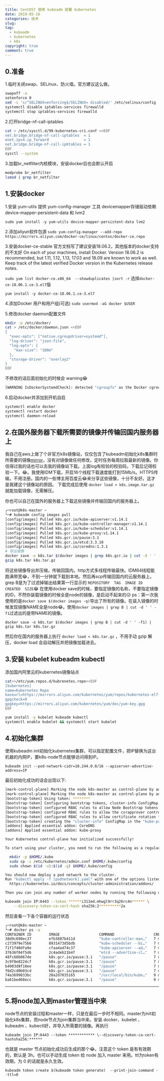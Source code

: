 ```yaml
---
title: CentOS7 使用 kubeadm 部署 kubernetes
date: 2019-05-16
categories: 技术
slug:
tag:
  - kubeadm
  - kubernetes
  - k8s
copyright: true
comment: true
---
```


## 0.准备

1.临时关闭swap、SELinux、防火墙。官方建议这么做。

```bash
swapoff -a
setenforce 0
sed -i 's/^SELINUX=enforcing$/SELINUX= disabled/' /etc/selinux/config
systemctl disable iptables-services firewalld
systemctl stop iptables-services firewalld
```

2.打开bridge-nf-call-iptables

```bash
cat > /etc/sysctl.d/99-kubernetes-cri.conf <<EOF
net.bridge.bridge-nf-call-iptables  = 1
enet.ipv4.ip_forward                = 1
net.bridge.bridge-nf-call-ip6tables = 1
EOF
sysctl --system
```

3.加载br_netfilter内核模块，安装docker后也会默认开启

```bash
modprobe br_netfilter
lsmod | grep br_netfilter
```

## 1.安装docker

1.安装 yum-utils 提供 yum-config-manager 工具
devicemapper存储驱动依赖 device-mapper-persistent-data 和 lvm2

`sudo yum install -y yum-utils device-mapper-persistent-data lvm2`

2.添加aliyun软件包源
`sudo yum-config-manager --add-repo https://mirrors.aliyun.com/docker-ce/linux/centos/docker-ce.repo`

3.安装docker-ce-stable
官方文档写了建议安装18.06.2，其他版本的docker支持的不太好
On each of your machines, install Docker. Version 18.06.2 is recommended, but 1.11, 1.12, 1.13, 17.03 and 18.09 are known to work as well. Keep track of the latest verified Docker version in the Kubernetes release notes.

`sudo yum list docker-ce.x86_64  --showduplicates |sort -r` 选择`docker-ce-18.06.1.ce-3.el7`版

`yum install -y docker-ce-18.06.1.ce-3.el7`

4.添加Docker 用户和用户组(可选) `sudo usermod -aG docker $USER`

5.修改docker daemon配置文件

```bash
mkdir -p /etc/docker/
cat > /etc/docker/daemon.json <<EOF
{
  "exec-opts": ["native.cgroupdriver=systemd"],
  "log-driver": "json-file",
  "log-opts": {
    "max-size": "100m"
  },
  "storage-driver": "overlay2"
}
EOF
```

不修改的话后面初始化的时候会 warning😂

```bash
[WARNING IsDockerSystemdCheck]: detected "cgroupfs" as the Docker cgroup driver. The recommended driver is "systemd". Please follow the guide at https://kubernetes.io/docs/setup/cri/
```

6.启动docker并添加到开机自启

```bash
systemctl enable docker
systemctl restart docker
systemctl daemon-reload
```

## 2.在国外服务器下载所需要的镜像并传输回国内服务器上

我自己在aws上做了个非官方k8s镜像站，仅仅包含了kubeadm初始化k8s集群时所需要的镜像[mirror](https://images.k8s.k8s.li)，没有对镜像做任何修改，定时任务每周拉取最新的镜像。你信得过我的话也可以去我的镜像站下载。上面log有校验的校验码，下载后记得校验一下。😂。我使用IDM下载，开启16个线程下载速度能打到15Mb/s。HTTPS传输，不用注册。国内的一些博主用百度云😂来分享这些镜像，十分不友好。这才是我建这个镜像站的原因。
下载完成后使用 `docker load < k8s.image.tar.gz` 就能加载镜像，无需解压。

你也可以自己在国外的服务器上下载这些镜像并传输回国内的服务器上。

```bash
╭─root@k8s-master ~
╰─# kubeadm config images pull
[config/images] Pulled k8s.gcr.io/kube-apiserver:v1.14.1
[config/images] Pulled k8s.gcr.io/kube-controller-manager:v1.14.1
[config/images] Pulled k8s.gcr.io/kube-scheduler:v1.14.1
[config/images] Pulled k8s.gcr.io/kube-proxy:v1.14.1
[config/images] Pulled k8s.gcr.io/pause:3.1
[config/images] Pulled k8s.gcr.io/etcd:3.3.10
[config/images] Pulled k8s.gcr.io/coredns:1.3.1
# 导出镜像
docker save -o k8s.tar $(docker images | grep k8s.gcr.io | cut -d ' ' -f1)
gzip k8s.tar k8s.tar.gz
```

将这些镜像导出并压缩，传输回国内。http方式多线程传输最快。IDM64线程能跑满带宽😂，不到一分钟就下载到本地。然后再scp传输回国内的云服务器上。grep B是为了过滤掉输出结果第一行显示的 `REPOSITORY  TAG  IMAGE ID  CREATED  SIZE`😂
在使用docker save的时候，要指定镜像的名称，不要指定镜像的ID，不然你装载镜像的时候全是node的镜像，是启动不起来的😥
ps：第一次我使用的是`docker save $(docker images -q)`导出了所有的镜像。在装入镜像的时候发现镜像NAME全是node😂。使用`docker images | grep B | cut -d ' ' -f1`过滤出的是带NAME的镜像。

`docker save -o k8s.tar $(docker images | grep B | cut -d ' ' -f1) | gzip k8s.tar k8s.tar.gz`

然后你在国内的服务器上执行 `docker load < k8s.tar.gz` ，不用手动 gzip 解压，docker load 会自动解压并把镜像加载进去。

## 3.安装 kubelet kubeadm kubectl

添加国内阿里云的kubernetes镜像站点

```bash
cat>>/etc/yum.repos.d/kubrenetes.repo<<EOF
[kubernetes]
name=Kubernetes Repo
baseurl=https://mirrors.aliyun.com/kubernetes/yum/repos/kubernetes-el7-x86_64/
gpgcheck=0
gpgkey=https://mirrors.aliyun.com/kubernetes/yum/doc/yum-key.gpg
EOF

yum install -y kubelet kubeadm kubectl
systemctl enable kubelet && systemctl start kubelet
```

## 4.初始化集群

使用kubeadm init初始化kubernetes集群，可以指定配置文件，把IP替换为这台机器的内网IP，要k8s-node节点能够访问得到IP。

`kubeadm init --pod-network-cidr=10.244.0.0/16 --apiserver-advertise-address=IP`

最后初始化成功的话会出现以下:

```bash
[mark-control-plane] Marking the node k8s-master as control-plane by adding the label "node-role.kubernetes.io/master=''"
[mark-control-plane] Marking the node k8s-master as control-plane by adding the taints [node-role.kubernetes.io/master:NoSchedule]
[bootstrap-token] Using token: ********
[bootstrap-token] Configuring bootstrap tokens, cluster-info ConfigMap, RBAC Roles
[bootstrap-token] configured RBAC rules to allow Node Bootstrap tokens to post CSRs in order for nodes to get long term certificate credentials
[bootstrap-token] configured RBAC rules to allow the csrapprover controller automatically approve CSRs from a Node Bootstrap Token
[bootstrap-token] configured RBAC rules to allow certificate rotation for all node client certificates in the cluster
[bootstrap-token] creating the "cluster-info" ConfigMap in the "kube-public" namespace
[addons] Applied essential addon: CoreDNS
[addons] Applied essential addon: kube-proxy

Your Kubernetes control-plane has initialized successfully!

To start using your cluster, you need to run the following as a regular user:

  mkdir -p $HOME/.kube
  sudo cp -i /etc/kubernetes/admin.conf $HOME/.kube/config
  sudo chown $(id -u):$(id -g) $HOME/.kube/config

You should now deploy a pod network to the cluster.
Run "kubectl apply -f [podnetwork].yaml" with one of the options listed at:
  https://kubernetes.io/docs/concepts/cluster-administration/addons/

Then you can join any number of worker nodes by running the following on each as root:

kubeadm join IP:6443 --token ******i311md.mhwgl9rr3q26rc4n****** \
    --discovery-token-ca-cert-hash sha256:2**********2a
```

然后查看一下各个容器的运行状态

```bash
╭─root@k8s-master ~
╰─# docker ps -a
CONTAINER ID        IMAGE                  COMMAND                  CREATED             STATUS              PORTS               NAMES
38d9c698ec37        efb3887b411d           "kube-controller-man…"   7 minutes ago       Up 7 minutes                            k8s_kube-controller-manager_kube-controller-manager-k8s-master_kube-system_f423ac50e24b65e6d66fe37e6d721912_0
c273979e75b6        8931473d5bdb           "kube-scheduler --bi…"   7 minutes ago       Up 7 minutes                            k8s_kube-scheduler_kube-scheduler-k8s-master_kube-system_f44110a0ca540009109bfc32a7eb0baa_0
71f1f40dfa9e        cfaa4ad74c37           "kube-apiserver --ad…"   7 minutes ago       Up 7 minutes                            k8s_kube-apiserver_kube-apiserver-k8s-master_kube-system_d57282173a211f69b917251534760047_0
37636f04f5d6        2c4adeb21b4f           "etcd --advertise-cl…"   7 minutes ago       Up 7 minutes                            k8s_etcd_etcd-k8s-master_kube-system_dcd3914b600c5e8e86b2026688cc6dc5_0
48fc68b067de        k8s.gcr.io/pause:3.1   "/pause"                 7 minutes ago       Up 7 minutes                            k8s_POD_kube-scheduler-k8s-master_kube-system_f44110a0ca540009109bfc32a7eb0baa_0
3c9f8e8224cf        k8s.gcr.io/pause:3.1   "/pause"                 7 minutes ago       Up 7 minutes                            k8s_POD_kube-apiserver-k8s-master_kube-system_d57282173a211f69b917251534760047_0
b4903d8f18ee        k8s.gcr.io/pause:3.1   "/pause"                 7 minutes ago       Up 7 minutes                            k8s_POD_kube-controller-manager-k8s-master_kube-system_f423ac50e24b65e6d66fe37e6d721912_0
f6d2cd0b03cd        k8s.gcr.io/pause:3.1   "/pause"                 7 minutes ago       Up 7 minutes                            k8s_POD_etcd-k8s-master_kube-system_dcd3914b600c5e8e86b2026688cc6dc5_0
74a3699833bc        20a2d7035165           "/usr/local/bin/kube…"   9 minutes ago       Up 4 seconds                            k8s_kube-proxy_kube-proxy-g4nd4_kube-system_afc4ba92-7657-11e9-b684-2aabd22d242a_1
ba61bed68ecc        k8s.gcr.io/pause:3.1   "/pause"                 9 minutes ago       Up 9 minutes                            k8s_POD_kube-proxy-g4nd4_kube-system_afc4ba92-7657-11e9-b684-2aabd22d242a_4
```

----

## 5.将node加入到master管理当中来

node节点的安装过程和master一样，只是在最后一步时不相同。master为init初始化k8s集群，而node节点为join集群当中来。安装 docker、kubelet 、kubeadm 、kubectl好，并导入所需要的镜像。再执行

`kubeadm join IP:6443 --token ************ \--discovery-token-ca-cert-hashsha256:******`

也就是 master 节点初始化成功后生成的那个😂。注意这个 token 是有有效期的，默认是 3h。也可以手动生成 token 给 node 加入 master 来用。ttl为token有效期，为 0 的话就是永久生效。

`kubeadm token create $(kubeadm token generate)  --print-join-command --ttl=0`
